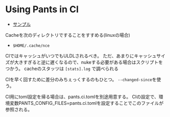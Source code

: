 # Using Pants in CI

- [サンプル](https://github.com/pantsbuild/example-python/blob/main/.github/workflows/pants.yaml)

Cacheを次のディレクトリですることをすすめる(linuxの場合)

- `$HOME/.cache/nce`

CIではキャッシュがいつでもULDLされるべき。
ただ、あまりにキャッシュサイズが大きすぎると逆に遅くなるので、nukeする必要がある場合はスクリプトをつかう。
cacheのスタッツは `[stats].log` で調べられる

CIを早く回すために差分のみちぇっくするのもひとつ。 `--changed-since`を使う。

CI用にtoml設定を帰る場合は、pants.ci.tomlを別途用意する。
CIの設定で、環境変数PANTS_CONFIG_FILES=pants.ci.tomlを設定することでこのファイルが参照される。
